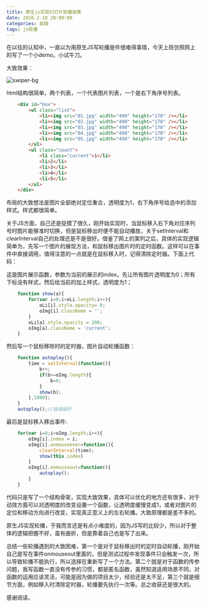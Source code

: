 ```yaml
---
title: 原生js实现幻灯片轮播效果
date: 2016-2-18 20:00:00
categories: 前端
tags: js轮播
---
```



在以往的认知中，一直以为用原生JS写轮播是件很难得事情，今天上班仿照网上的写了一个小demo。小试牛刀。

大致效果：

![swiper-bg](/uploads/swiper-bg.png)

html结构很简单，两个列表，一个代表图片列表，一个是右下角序号列表。

<!-- more -->

```html
    <div id="box">
        <ul class="list">
            <li><img src="01.jpg" width="490" height="170" /></li>
            <li><img src="02.jpg" width="490" height="170" /></li>
            <li><img src="03.jpg" width="490" height="170" /></li>
            <li><img src="04.jpg" width="490" height="170" /></li>
            <li><img src="05.jpg" width="490" height="170" /></li>
        </ul>
        <ul class="count">
            <li class="current">1</li>
            <li>2</li>
            <li>3</li>
            <li>4</li>
            <li>5</li>
        </ul>
    </div>
```
布局的大致想法是图片全部绝对定位重合，透明度为1，右下角序号给选中的添加样式。样式都很简单。

关于JS方面，自己还是捉摸了很久，刚开始实现时，当鼠标移入右下角对应序列号时图片能够准时切换，但是鼠标移出时便不能自动播放，关于setInterval和clearInterval自己的处理还是不是很好。借鉴了网上的案列之后，具体的实现逻辑简单为，先写一个图片的展现方法，和鼠标移出图片时的定时函数。这样可以在事件中直接调用，值得注意的一点就是在鼠标移入时，记得清除定时器。下面上代码：

这是图片展示函数，参数为当前的展示的index。先让所有图片透明度为0；所有下标没有样式，然后给当前的加上样式，透明度为1；
```js
    function show(a){
        for(var i=0;i<oLi.length;i++){
            oLi[i].style.opacity= 0;
            oImg[i].className = '';
        }
        oLi[a].style.opacity = 200;
        oImg[a].className = 'current';
    }
```

然后写一个鼠标移除时的定时器，图片自动轮播函数：

```js
    function autoplay(){
        time = setInterval(function(){
            b++;
            if(b>=oImg.length){
                b=0;
            }
            show(b);
        },1000);
    }
    autoplay();//自动运行
```

最后是鼠标移入移出事件:

```js
    for(var i=0;i<oImg.length;i++){
        oImg[i].index = i;
        oImg[i].onmouseover=function(){
            clearInterval(time);
            show(this.index)
        }
        oImg[i].onmouseout=function(){
            autoplay();
        }
    }
```

代码只是写了一个结构骨架，实现大致效果，具体可以优化的地方还有很多，对于动效方面可以对透明度的改变设置一个函数，让透明度缓慢变成1，或者对图片的定位和移动方向进行改变，实现真正意义上的左右轮播。大致原理都是差不多的。

原生JS实现轮播，于我而言还是有点小难度的，因为JS写的比较少，所以对于整体的逻辑把握不好，虽有曲折，但是靠着自己也是写了出来。

总结一些轮播遇到的大致困难，第一个是对于鼠标移出时的定时自动轮播，刚开始自己是写在事件onmouseout里面的，但是测试过程中发现事件只会触发一次，所以导致轮播不能执行，所以选择在重新写了一个方法。第二个就是对于函数的传参问题，我写函数一直没有传参的习惯，都是匿名函数，虽然知道适用场景不同，对函数的运用应该灵活，可能是因为做的项目太少，经验还是太不足，第三个就是细节方面，例如移入时清除定时器，轮播要先执行一次等。总之收获还是很大的。

感谢阅读。
